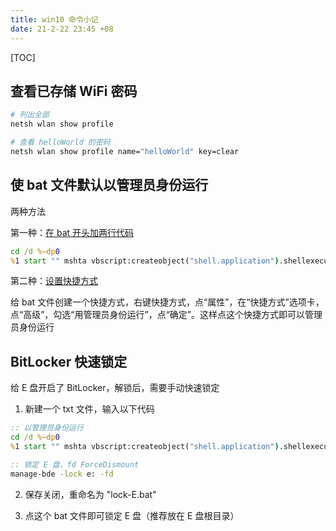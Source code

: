 ```yaml
---
title: win10 命令小记
date: 21-2-22 23:45 +08
---
```


[TOC]

## 查看已存储 WiFi 密码

```sh
# 列出全部
netsh wlan show profile

# 查看 helloWorld 的密码
netsh wlan show profile name="helloWorld" key=clear
```

## 使 bat 文件默认以管理员身份运行

两种方法

第一种：[在 bat 开头加两行代码](https://zhidao.baidu.com/question/750657487198339612.html)

```bat
cd /d %~dp0
%1 start "" mshta vbscript:createobject("shell.application").shellexecute("""%~0""","::",,"runas",1)(window.close)&exit
```

第二种：[设置快捷方式](https://zhidao.baidu.com/question/1244155700340378299.html)

给 bat 文件创建一个快捷方式，右键快捷方式，点“属性”，在“快捷方式”选项卡，点“高级”，勾选“用管理员身份运行”，点“确定”。这样点这个快捷方式即可以管理员身份运行

## BitLocker 快速锁定

给 E 盘开启了 BitLocker，解锁后，需要手动快速锁定

1. 新建一个 txt 文件，输入以下代码

```bat
:: 以管理员身份运行
cd /d %~dp0
%1 start "" mshta vbscript:createobject("shell.application").shellexecute("""%~0""","::",,"runas",1)(window.close)&exit

:: 锁定 E 盘，fd ForceDismount
manage-bde -lock e: -fd
```

2. 保存关闭，重命名为 "lock-E.bat"

3. 点这个 bat 文件即可锁定 E 盘（推荐放在 E 盘根目录）
